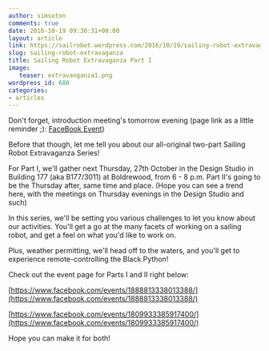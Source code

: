 ```yaml
---
author: simsoton
comments: true
date: 2016-10-19 09:30:31+00:00
layout: article
link: https://sailrobot.wordpress.com/2016/10/19/sailing-robot-extravaganza/
slug: sailing-robot-extravaganza
title: Sailing Robot Extravaganza Part I
image:
   teaser: extravanganza1.png
wordpress_id: 680
categories:
- articles
---
```





Don't forget, introduction meeting's tomorrow evening (page link as a little reminder ;): [FaceBook Event](https://www.facebook.com/events/186767975062334/))










Before that though, let me tell you about our all-original two-part Sailing Robot Extravaganza Series!







For Part I, we'll gather next Thursday, 27th October in the Design Studio in Building 177 (aka B177/3011) at Boldrewood, from 6 - 8 p.m. Part II's going to be the Thursday after, same time and place. (Hope you can see a trend here, with the meetings on Thursday evenings in the Design Studio and such)







In this series, we'll be setting you various challenges to let you know about our activities. You'll get a go at the many facets of working on a sailing robot, and get a feel on what you'd like to work on.










Plus, weather permitting, we'll head off to the waters, and you'll get to experience remote-controlling the Black Python!










Check out the event page for Parts I and II right below:




[https://www.facebook.com/events/1888813338013388/](https://www.facebook.com/events/1888813338013388/)




[https://www.facebook.com/events/1809933385917400/](https://www.facebook.com/events/1809933385917400/)







Hope you can make it for both!
